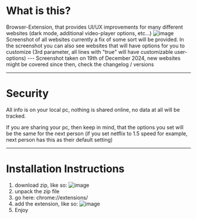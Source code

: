 # What is this?
Browser-Extension, that provides UI/UX improvements for many different websites (dark mode, additional video-player options, etc...)
![image](https://github.com/user-attachments/assets/8bc7bc43-391a-4aa8-9b41-8a0b6de3f1c5)
Screenshot of all websites currently a fix of some sort will be provided.
In the screenshot you can also see websites that will have options for you to customize (3rd parameter, all lines with "true" will have customizable user-options)
--- Screenshot taken on 19th of December 2024, new websites might be covered since then, check the changelog / versions

---

# Security
All info is on your local pc, nothing is shared online, no data at all will be tracked.

If you are sharing your pc, then keep in mind, that the options you set will be the same for the next person (if you set netflix to 1.5 speed for example, next person has this as their default setting)

---

# Installation Instructions

1. download zip, like so:
 ![image](https://github.com/user-attachments/assets/2a43e5e6-efb6-4f94-96a4-2ffb82ee48ad)
2. unpack the zip file
3. go here: chrome://extensions/
4. add the extension, like so:
 ![image](https://github.com/user-attachments/assets/c28f860e-7513-4367-bc3b-e18be17b7c64)
5. Enjoy
